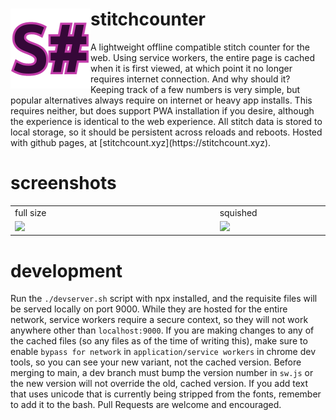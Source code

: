 <h1 overflow="auto">stitchcounter<img src="/src/icons/favicon-128.png" align="left"/></h1>
A lightweight offline compatible stitch counter for the web. Using service workers, the entire page is cached when it is first viewed, at which point it no longer requires internet connection. And why should it? Keeping track of a few numbers is very simple, but popular alternatives always require on internet or heavy app installs. This requires neither, but does support PWA installation if you desire, although the experience is identical to the web experience. All stitch data is stored to local storage, so it should be persistent across reloads and reboots. Hosted with github pages, at [stitchcount.xyz](https://stitchcount.xyz).

# screenshots
<table>
  <tr>
    <td>full size</td>
    <td>squished</td>
  </tr>
  <tr>
    <td width=700><img src="https://user-images.githubusercontent.com/72410860/114925962-9d2cdf00-9de4-11eb-8f28-d6fc09ef4c02.png"/></td>
    <td width=300><img src="https://user-images.githubusercontent.com/72410860/114926026-b2097280-9de4-11eb-9c19-35faced65ef7.png"/></td>
  </tr>
</table>

# development
Run the `./devserver.sh` script with npx installed, and the requisite files will be served locally on port 9000. While they are hosted for the entire network, service workers require a secure context, so they will not work anywhere other than `localhost:9000`. If you are making changes to any of the cached files (so any files as of the time of writing this), make sure to enable `bypass for network` in `application/service workers` in chrome dev tools, so you can see your new variant, not the cached version. Before merging to main, a dev branch must bump the version number in `sw.js` or the new version will not override the old, cached version. If you add text that uses unicode that is currently being stripped from the fonts, remember to add it to the bash. Pull Requests are welcome and encouraged.
